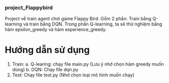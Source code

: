 ### project_Flappybird
Project về train agent chơi game Flappy Bird. Gồm 2 phần: Train bằng Q-learning và train bằng DQN. 
Trong phần Q-learning, ta sẽ thử nghiệm bằng hàm epsilon_greedy và hàm experience_greedy. 
# Hướng dẫn sử dụng
1. Train:
   a. Q-learing: chạy file main.py (Lưu ý nhớ chọn hàm greedy muốn dùng)
   b. DQN: Chạy file dqn.py
2. Test:
   Chạy file test.py (Nhớ chọn loại mô hình muốn chạy)
